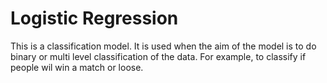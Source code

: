 
# Logistic Regression

This is a classification model. It is used when the aim of the model is to do binary or multi level classification of the data. For example, to classify if people wil win a match or loose.




  
